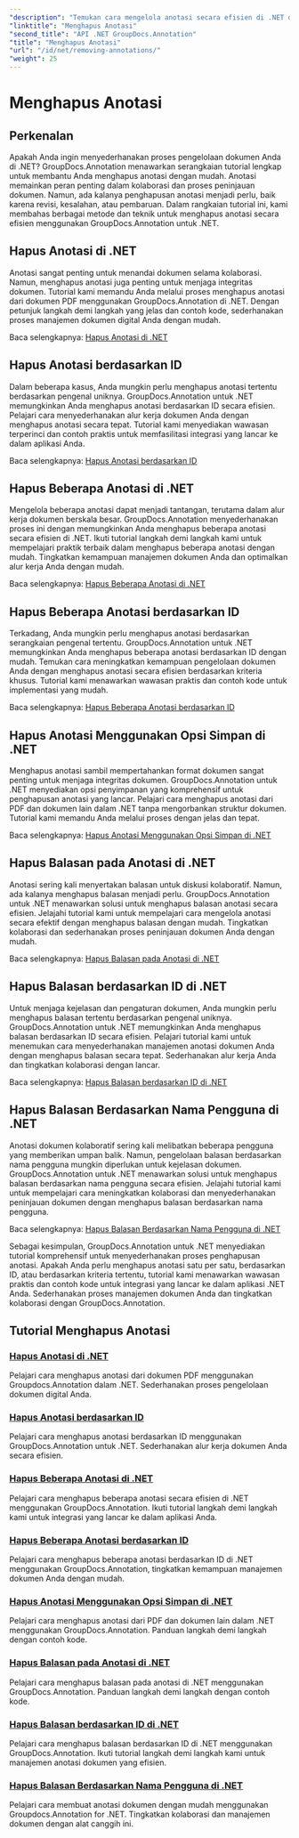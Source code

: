 ```yaml
---
"description": "Temukan cara mengelola anotasi secara efisien di .NET dengan tutorial GroupDocs.Annotation. Sederhanakan alur kerja dokumen Anda dan tingkatkan kolaborasi dengan lancar."
"linktitle": "Menghapus Anotasi"
"second_title": "API .NET GroupDocs.Annotation"
"title": "Menghapus Anotasi"
"url": "/id/net/removing-annotations/"
"weight": 25
---
```


# Menghapus Anotasi

## Perkenalan

Apakah Anda ingin menyederhanakan proses pengelolaan dokumen Anda di .NET? GroupDocs.Annotation menawarkan serangkaian tutorial lengkap untuk membantu Anda menghapus anotasi dengan mudah. Anotasi memainkan peran penting dalam kolaborasi dan proses peninjauan dokumen. Namun, ada kalanya penghapusan anotasi menjadi perlu, baik karena revisi, kesalahan, atau pembaruan. Dalam rangkaian tutorial ini, kami membahas berbagai metode dan teknik untuk menghapus anotasi secara efisien menggunakan GroupDocs.Annotation untuk .NET.

## Hapus Anotasi di .NET
Anotasi sangat penting untuk menandai dokumen selama kolaborasi. Namun, menghapus anotasi juga penting untuk menjaga integritas dokumen. Tutorial kami memandu Anda melalui proses menghapus anotasi dari dokumen PDF menggunakan GroupDocs.Annotation di .NET. Dengan petunjuk langkah demi langkah yang jelas dan contoh kode, sederhanakan proses manajemen dokumen digital Anda dengan mudah.

Baca selengkapnya: [Hapus Anotasi di .NET](./remove-annotations/)

## Hapus Anotasi berdasarkan ID
Dalam beberapa kasus, Anda mungkin perlu menghapus anotasi tertentu berdasarkan pengenal uniknya. GroupDocs.Annotation untuk .NET memungkinkan Anda menghapus anotasi berdasarkan ID secara efisien. Pelajari cara menyederhanakan alur kerja dokumen Anda dengan menghapus anotasi secara tepat. Tutorial kami menyediakan wawasan terperinci dan contoh praktis untuk memfasilitasi integrasi yang lancar ke dalam aplikasi Anda.

Baca selengkapnya: [Hapus Anotasi berdasarkan ID](./remove-annotations-by-id/)

## Hapus Beberapa Anotasi di .NET
Mengelola beberapa anotasi dapat menjadi tantangan, terutama dalam alur kerja dokumen berskala besar. GroupDocs.Annotation menyederhanakan proses ini dengan memungkinkan Anda menghapus beberapa anotasi secara efisien di .NET. Ikuti tutorial langkah demi langkah kami untuk mempelajari praktik terbaik dalam menghapus beberapa anotasi dengan mudah. Tingkatkan kemampuan manajemen dokumen Anda dan optimalkan alur kerja Anda dengan mudah.

Baca selengkapnya: [Hapus Beberapa Anotasi di .NET](./remove-multiple-annotations/)

## Hapus Beberapa Anotasi berdasarkan ID
Terkadang, Anda mungkin perlu menghapus anotasi berdasarkan serangkaian pengenal tertentu. GroupDocs.Annotation untuk .NET memungkinkan Anda menghapus beberapa anotasi berdasarkan ID dengan mudah. Temukan cara meningkatkan kemampuan pengelolaan dokumen Anda dengan menghapus anotasi secara efisien berdasarkan kriteria khusus. Tutorial kami menawarkan wawasan praktis dan contoh kode untuk implementasi yang mudah.

Baca selengkapnya: [Hapus Beberapa Anotasi berdasarkan ID](./remove-multiple-annotations-by-ids/)

## Hapus Anotasi Menggunakan Opsi Simpan di .NET
Menghapus anotasi sambil mempertahankan format dokumen sangat penting untuk menjaga integritas dokumen. GroupDocs.Annotation untuk .NET menyediakan opsi penyimpanan yang komprehensif untuk penghapusan anotasi yang lancar. Pelajari cara menghapus anotasi dari PDF dan dokumen lain dalam .NET tanpa mengorbankan struktur dokumen. Tutorial kami memandu Anda melalui proses dengan jelas dan tepat.

Baca selengkapnya: [Hapus Anotasi Menggunakan Opsi Simpan di .NET](./remove-annotations-using-save-options/)

## Hapus Balasan pada Anotasi di .NET
Anotasi sering kali menyertakan balasan untuk diskusi kolaboratif. Namun, ada kalanya menghapus balasan menjadi perlu. GroupDocs.Annotation untuk .NET menawarkan solusi untuk menghapus balasan anotasi secara efisien. Jelajahi tutorial kami untuk mempelajari cara mengelola anotasi secara efektif dengan menghapus balasan dengan mudah. Tingkatkan kolaborasi dan sederhanakan proses peninjauan dokumen Anda dengan mudah.

Baca selengkapnya: [Hapus Balasan pada Anotasi di .NET](./remove-replies-to-annotations/)

## Hapus Balasan berdasarkan ID di .NET
Untuk menjaga kejelasan dan pengaturan dokumen, Anda mungkin perlu menghapus balasan tertentu berdasarkan pengenal uniknya. GroupDocs.Annotation untuk .NET memungkinkan Anda menghapus balasan berdasarkan ID secara efisien. Pelajari tutorial kami untuk menemukan cara menyederhanakan manajemen anotasi dokumen Anda dengan menghapus balasan secara tepat. Sederhanakan alur kerja Anda dan tingkatkan kolaborasi dengan lancar.

Baca selengkapnya: [Hapus Balasan berdasarkan ID di .NET](./remove-replies-by-id/)

## Hapus Balasan Berdasarkan Nama Pengguna di .NET
Anotasi dokumen kolaboratif sering kali melibatkan beberapa pengguna yang memberikan umpan balik. Namun, pengelolaan balasan berdasarkan nama pengguna mungkin diperlukan untuk kejelasan dokumen. GroupDocs.Annotation untuk .NET menawarkan solusi untuk menghapus balasan berdasarkan nama pengguna secara efisien. Jelajahi tutorial kami untuk mempelajari cara meningkatkan kolaborasi dan menyederhanakan peninjauan dokumen dengan menghapus balasan berdasarkan nama pengguna.

Baca selengkapnya: [Hapus Balasan Berdasarkan Nama Pengguna di .NET](./remove-replies-by-username/)

Sebagai kesimpulan, GroupDocs.Annotation untuk .NET menyediakan tutorial komprehensif untuk menyederhanakan proses penghapusan anotasi. Apakah Anda perlu menghapus anotasi satu per satu, berdasarkan ID, atau berdasarkan kriteria tertentu, tutorial kami menawarkan wawasan praktis dan contoh kode untuk integrasi yang lancar ke dalam aplikasi .NET Anda. Sederhanakan proses manajemen dokumen Anda dan tingkatkan kolaborasi dengan GroupDocs.Annotation.
## Tutorial Menghapus Anotasi
### [Hapus Anotasi di .NET](./remove-annotations/)
Pelajari cara menghapus anotasi dari dokumen PDF menggunakan Groupdocs.Annotation dalam .NET. Sederhanakan proses pengelolaan dokumen digital Anda.
### [Hapus Anotasi berdasarkan ID](./remove-annotations-by-id/)
Pelajari cara menghapus anotasi berdasarkan ID menggunakan GroupDocs.Annotation untuk .NET. Sederhanakan alur kerja dokumen Anda secara efisien.
### [Hapus Beberapa Anotasi di .NET](./remove-multiple-annotations/)
Pelajari cara menghapus beberapa anotasi secara efisien di .NET menggunakan GroupDocs.Annotation. Ikuti tutorial langkah demi langkah kami untuk integrasi yang lancar ke dalam aplikasi Anda.
### [Hapus Beberapa Anotasi berdasarkan ID](./remove-multiple-annotations-by-ids/)
Pelajari cara menghapus beberapa anotasi berdasarkan ID di .NET menggunakan GroupDocs.Annotation, tingkatkan kemampuan manajemen dokumen Anda dengan mudah.
### [Hapus Anotasi Menggunakan Opsi Simpan di .NET](./remove-annotations-using-save-options/)
Pelajari cara menghapus anotasi dari PDF dan dokumen lain dalam .NET menggunakan GroupDocs.Annotation. Panduan langkah demi langkah dengan contoh kode.
### [Hapus Balasan pada Anotasi di .NET](./remove-replies-to-annotations/)
Pelajari cara menghapus balasan pada anotasi di .NET menggunakan GroupDocs.Annotation. Panduan langkah demi langkah dengan contoh kode.
### [Hapus Balasan berdasarkan ID di .NET](./remove-replies-by-id/)
Pelajari cara menghapus balasan berdasarkan ID di .NET menggunakan GroupDocs.Annotation. Ikuti tutorial langkah demi langkah kami untuk manajemen anotasi dokumen yang efisien.
### [Hapus Balasan Berdasarkan Nama Pengguna di .NET](./remove-replies-by-username/)
Pelajari cara membuat anotasi dokumen dengan mudah menggunakan Groupdocs.Annotation for .NET. Tingkatkan kolaborasi dan manajemen dokumen dengan alat canggih ini.